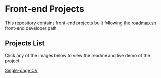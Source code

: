 # Front-end Projects

This repository contains front-end projects built following the [roadmap.sh](https://roadmap.sh/) front-end developer path.

## Projects List

Click any of the images below to view the readme and live demo of the project.

<p align="left">
  <a href='Frontend Projects/01-single-page-cv'>Single-page CV</a>
</p>
